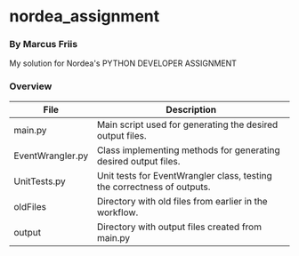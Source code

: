 # nordea_assignment
### By Marcus Friis

My solution for Nordea's PYTHON DEVELOPER ASSIGNMENT

### Overview
| File | Description |
| ---- | ----------- |
| main.py | Main script used for generating the desired output files. |
| EventWrangler.py | Class implementing methods for generating desired output files. |
| UnitTests.py | Unit tests for EventWrangler class, testing the correctness of outputs. | 
| oldFiles | Directory with old files from earlier in the workflow. |
| output | Directory with output files created from main.py |
